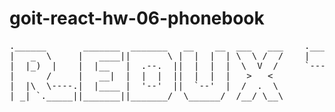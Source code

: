 # goit-react-hw-06-phonebook

<pre>
.______       _______  _______   __    __  ___   ___    .___________.  ______     ______    __       __  ___  __  .___________.
|   _  \     |   ____||       \ |  |  |  | \  \ /  /    |           | /  __  \   /  __  \  |  |     |  |/  / |  | |           |
|  |_)  |    |  |__   |  .--.  ||  |  |  |  \  V  /     `---|  |----`|  |  |  | |  |  |  | |  |     |  '  /  |  | `---|  |----`
|      /     |   __|  |  |  |  ||  |  |  |   >   <          |  |     |  |  |  | |  |  |  | |  |     |    <   |  |     |  |     
|  |\  \----.|  |____ |  '--'  ||  `--'  |  /  .  \         |  |     |  `--'  | |  `--'  | |  `----.|  .  \  |  |     |  |     
| _| `._____||_______||_______/  \______/  /__/ \__\        |__|      \______/   \______/  |_______||__|\__\ |__|     |__|     
                                                                                                                               
</pre>
